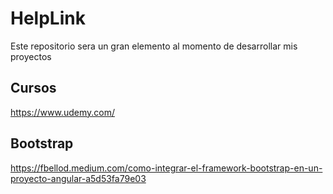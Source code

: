 # HelpLink

Este repositorio sera un gran elemento al momento de desarrollar mis proyectos 

## Cursos
https://www.udemy.com/

## Bootstrap
https://fbellod.medium.com/como-integrar-el-framework-bootstrap-en-un-proyecto-angular-a5d53fa79e03
